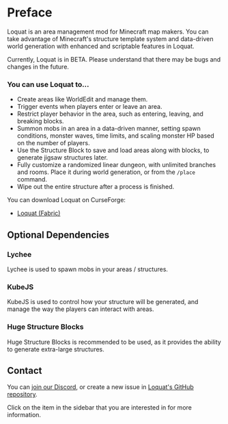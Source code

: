 # Preface

Loquat is an area management mod for Minecraft map makers. You can take advantage of Minecraft's structure template
system and data-driven world generation with enhanced and scriptable features in Loquat.

Currently, Loquat is in BETA. Please understand that there may be bugs and changes in the future.

### You can use Loquat to...

- Create areas like WorldEdit and manage them.
- Trigger events when players enter or leave an area.
- Restrict player behavior in the area, such as entering, leaving, and breaking blocks.
- Summon mobs in an area in a data-driven manner, setting spawn conditions, monster waves, time limits, and scaling
  monster HP based on the number of players.
- Use the Structure Block to save and load areas along with blocks, to generate jigsaw structures later.
- Fully customize a randomized linear dungeon, with unlimited branches and rooms. Place it during world generation, or
  from the `/place` command.
- Wipe out the entire structure after a process is finished.

You can download Loquat on CurseForge:

- [Loquat (Fabric)](https://www.curseforge.com/minecraft/mc-mods/loquat)

## Optional Dependencies

### Lychee

Lychee is used to spawn mobs in your areas / structures.

### KubeJS

KubeJS is used to control how your structure will be generated, and manage the way the players can interact with areas.

### Huge Structure Blocks

Huge Structure Blocks is recommended to be used, as it provides the ability to generate extra-large structures.

## Contact

You can [join our Discord](http://discord.snownee.com/), or create a new issue
in [Loquat's GitHub repository](https://github.com/Snownee/Loquat/issues).

Click on the item in the sidebar that you are interested in for more information.
